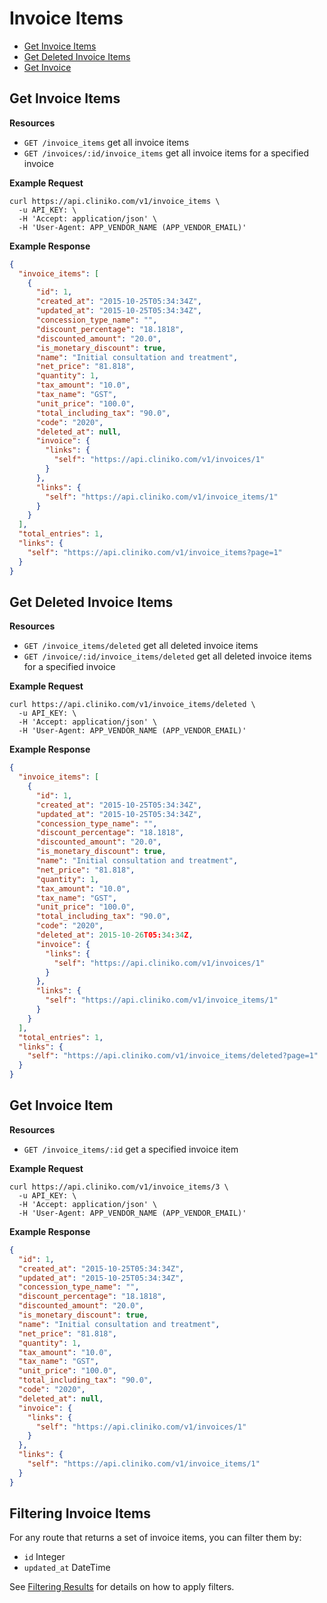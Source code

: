 Invoice Items
===============
* [Get Invoice Items](#get-invoice-items "This will return all invoice items.")
* [Get Deleted Invoice Items](#get-deleted-invoice-items "This will return all deleted invoice items.")
* [Get Invoice](#get-invoice "This will return a specified invoice item.")

Get Invoice Items
----------------

**Resources**
* ```GET /invoice_items``` get all invoice items
* ```GET /invoices/:id/invoice_items``` get all invoice items for a specified invoice

**Example Request**
```shell
curl https://api.cliniko.com/v1/invoice_items \
  -u API_KEY: \
  -H 'Accept: application/json' \
  -H 'User-Agent: APP_VENDOR_NAME (APP_VENDOR_EMAIL)'
```

**Example Response**
```json
{
  "invoice_items": [
    {
      "id": 1,
      "created_at": "2015-10-25T05:34:34Z",
      "updated_at": "2015-10-25T05:34:34Z",
      "concession_type_name": "",
      "discount_percentage": "18.1818",
      "discounted_amount": "20.0",
      "is_monetary_discount": true,
      "name": "Initial consultation and treatment",
      "net_price": "81.818",
      "quantity": 1,
      "tax_amount": "10.0",
      "tax_name": "GST",
      "unit_price": "100.0",
      "total_including_tax": "90.0",
      "code": "2020",
      "deleted_at": null,
      "invoice": {
        "links": {
          "self": "https://api.cliniko.com/v1/invoices/1"
        }
      },
      "links": {
        "self": "https://api.cliniko.com/v1/invoice_items/1"
      }
    }
  ],
  "total_entries": 1,
  "links": {
    "self": "https://api.cliniko.com/v1/invoice_items?page=1"
  }
}
```

Get Deleted Invoice Items
----------------

**Resources**
* ```GET /invoice_items/deleted``` get all deleted invoice items
* ```GET /invoice/:id/invoice_items/deleted``` get all deleted invoice items for a specified invoice

**Example Request**
```shell
curl https://api.cliniko.com/v1/invoice_items/deleted \
  -u API_KEY: \
  -H 'Accept: application/json' \
  -H 'User-Agent: APP_VENDOR_NAME (APP_VENDOR_EMAIL)'
```

**Example Response**
```json
{
  "invoice_items": [
    {
      "id": 1,
      "created_at": "2015-10-25T05:34:34Z",
      "updated_at": "2015-10-25T05:34:34Z",
      "concession_type_name": "",
      "discount_percentage": "18.1818",
      "discounted_amount": "20.0",
      "is_monetary_discount": true,
      "name": "Initial consultation and treatment",
      "net_price": "81.818",
      "quantity": 1,
      "tax_amount": "10.0",
      "tax_name": "GST",
      "unit_price": "100.0",
      "total_including_tax": "90.0",
      "code": "2020",
      "deleted_at": 2015-10-26T05:34:34Z,
      "invoice": {
        "links": {
          "self": "https://api.cliniko.com/v1/invoices/1"
        }
      },
      "links": {
        "self": "https://api.cliniko.com/v1/invoice_items/1"
      }
    }
  ],
  "total_entries": 1,
  "links": {
    "self": "https://api.cliniko.com/v1/invoice_items/deleted?page=1"
  }
}
```


Get Invoice Item
------------

**Resources**
* ```GET /invoice_items/:id``` get a specified invoice item

**Example Request**
```shell
curl https://api.cliniko.com/v1/invoice_items/3 \
  -u API_KEY: \
  -H 'Accept: application/json' \
  -H 'User-Agent: APP_VENDOR_NAME (APP_VENDOR_EMAIL)'
```

**Example Response**
```json
{
  "id": 1,
  "created_at": "2015-10-25T05:34:34Z",
  "updated_at": "2015-10-25T05:34:34Z",
  "concession_type_name": "",
  "discount_percentage": "18.1818",
  "discounted_amount": "20.0",
  "is_monetary_discount": true,
  "name": "Initial consultation and treatment",
  "net_price": "81.818",
  "quantity": 1,
  "tax_amount": "10.0",
  "tax_name": "GST",
  "unit_price": "100.0",
  "total_including_tax": "90.0",
  "code": "2020",
  "deleted_at": null,
  "invoice": {
    "links": {
      "self": "https://api.cliniko.com/v1/invoices/1"
    }
  },
  "links": {
    "self": "https://api.cliniko.com/v1/invoice_items/1"
  }
}
```

Filtering Invoice Items
----------------

For any route that returns a set of invoice items, you can filter them by:
* ```id``` Integer
* ```updated_at``` DateTime

See [Filtering Results](https://github.com/redguava/cliniko-api#filtering-results) for details on how to apply filters.
